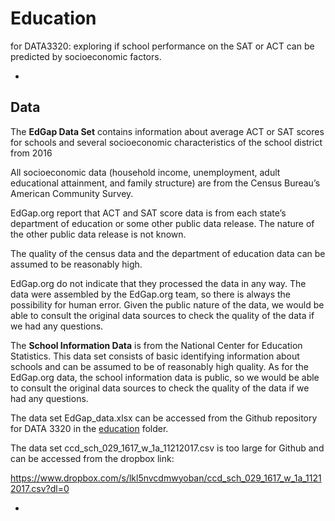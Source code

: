 # Education
for DATA3320: exploring if school performance on the SAT or ACT can be predicted by socioeconomic factors.


*


## Data

  The **EdGap Data Set** contains information about average ACT or SAT scores for schools and several socioeconomic characteristics of the school district from 2016

All socioeconomic data (household income, unemployment, adult educational attainment, and family structure) are from the Census Bureau’s American Community Survey.

EdGap.org report that ACT and SAT score data is from each state’s department of education or some other public data release. The nature of the other public data release is not known.

The quality of the census data and the department of education data can be assumed to be reasonably high.

EdGap.org do not indicate that they processed the data in any way. The data were assembled by the EdGap.org team, so there is always the possibility for human error. Given the public nature of the data, we would be able to consult the original data sources to check the quality of the data if we had any questions.


  The **School Information Data** is from the National Center for Education Statistics. This data set consists of basic identifying information about schools and can be assumed to be of reasonably high quality. As for the EdGap.org data, the school information data is public, so we would be able to consult the original data sources to check the quality of the data if we had any questions.

The data set EdGap_data.xlsx can be accessed from the Github repository for DATA 3320 in the [education](https://github.com/brian-fischer/DATA-3320/tree/main/education) folder. 

The data set ccd_sch_029_1617_w_1a_11212017.csv is too large for Github and can be accessed from the dropbox link:

https://www.dropbox.com/s/lkl5nvcdmwyoban/ccd_sch_029_1617_w_1a_11212017.csv?dl=0


*



